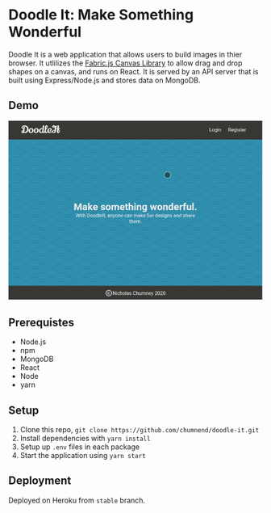 # Doodle It: Make Something Wonderful
Doodle It is a web application that allows users to build images
in thier browser. It utlilizes the [Fabric.js Canvas Library](http://fabricjs.com/)
to allow drag and drop shapes on a canvas, and runs on React. It is served by an API
server that is built using Express/Node.js and stores data on MongoDB.

## Demo 
![pixahunt-capture](doodle-it-capture.gif)

## Prerequistes
- Node.js
- npm
- MongoDB
- React
- Node
- yarn

## Setup
1) Clone this repo, ```git clone https://github.com/chumnend/doodle-it.git```
2) Install dependencies with `yarn install`
3) Setup up ```.env``` files in each package
4) Start the application using ```yarn start```

## Deployment 
Deployed on Heroku from ```stable``` branch.
